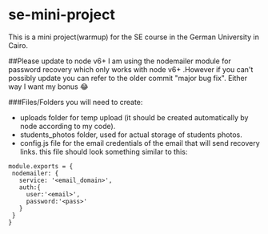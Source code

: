 # se-mini-project
This is a mini project(warmup) for the SE course in the German University in Cairo.

##Please update to node v6+
I am using the nodemailer module for password recovery which only works with node v6+
.However if you can't possibly update you can refer to the older commit "major bug fix". Either way I want my bonus :joy:

###Files/Folders you will need to create:
- uploads folder for temp upload (it should be created automatically by node according to my code).
- students_photos folder, used for actual storage of students photos.
- config.js file for the email credentials of the email that will send recovery links.
 this file should look something similar to this:
 
 ```
 module.exports = {
  nodemailer: {
    service: '<email_domain>',
    auth:{
      user:'<email>',
      password:'<pass>'
    }
  }
}
  ```
